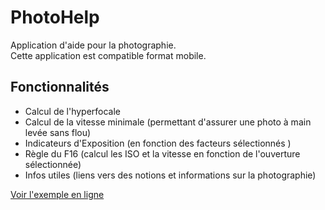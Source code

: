 # PhotoHelp
Application d'aide pour la photographie.<br>
Cette application est compatible format mobile.

<h2> Fonctionnalités</h2>

- Calcul de l'hyperfocale
- Calcul de la vitesse minimale (permettant d'assurer une photo à main levée sans flou)
- Indicateurs d'Exposition (en fonction des facteurs sélectionnés )
- Règle du F16 (calcul les ISO et la vitesse en fonction de l'ouverture sélectionnée)
- Infos utiles (liens vers des notions et informations sur la photographie)

<a href="http://sulfehn.free.fr/photo/index.php" target="_blank">Voir l'exemple en ligne</a>
